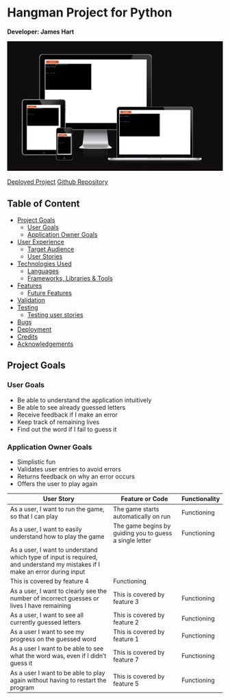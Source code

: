 # Hangman Project for Python

**Developer: James Hart**

![Mockup image](docs/responsive-view.png)

[Deployed Project](https://pp3-hangman-jm.herokuapp.com/)
[Github Repository](https://github.com/jameshart197/pp3-hangman)

## Table of Content

  - [Project Goals](#project-goals)
    - [User Goals](#user-goals)
    - [Application Owner Goals](#application-owner-goals)
  - [User Experience](#user-experience)
    - [Target Audience](#target-audience)
    - [User Stories](#user-stories)
  - [Technologies Used](#technologies-used)
    - [Languages](#languages)
    - [Frameworks, Libraries & Tools](#frameworks-libraries--tools)
  - [Features](#features)
    - [Future Features](#future-features)
  - [Validation](#validation)
  - [Testing](#testing)
    - [Testing user stories](#testing-user-stories)
  - [Bugs](#bugs)
  - [Deployment](#deployment)
  - [Credits](#credits)
  - [Acknowledgements](#acknowledgements)

## Project Goals

### User Goals

- Be able to understand the application intuitively
- Be able to see already guessed letters
- Receive feedback if I make an error
- Keep track of remaining lives
- Find out the word if I fail to guess it

### Application Owner Goals

- Simplistic fun
- Validates user entries to avoid errors
- Returns feedback on why an error occurs
- Offers the user to play again


| **User Story**   | **Feature or Code**                    | **Functionality**          |
| ------------- | ----------------------------- | ---------------------------- | 
| As a user, I want to run the game, so that I can play | The game starts automatically on run | Functioning | 
| As a user, I want to easily understand how to play the game | The game begins by guiding you to guess a single letter | Functioning | 
| As a user, I want to understand which type of input is required, and understand my mistakes if I make an error during input
 | This is covered by feature 4 | Functioning | 
| As a user, I want to clearly see the number of incorrect guesses or lives I have remaining | This is covered by feature 3 | Functioning | 
|As a user, I want to see all currently guessed letters | This is covered by feature 2 | Functioning | 
| As a user I want to see my progress on the guessed word | This is covered by feature 1 | Functioning | 
| As a user I want to be able to see what the word was, even if I didn’t guess it | This is covered by feature 7 | Functioning | 
| As a user I want to be able to play again without having to restart the program | This is covered by feature 5 | Functioning | 